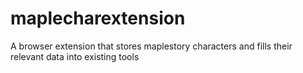 # maplecharextension
A browser extension that stores maplestory characters and fills their relevant data into existing tools

